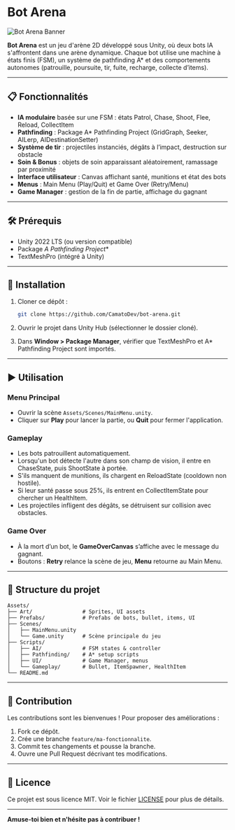 # Bot Arena

![Bot Arena Banner](./art/banner.png)

**Bot Arena** est un jeu d'arène 2D développé sous Unity, où deux bots IA s'affrontent dans une arène dynamique. Chaque bot utilise une machine à états finis (FSM), un système de pathfinding A\* et des comportements autonomes (patrouille, poursuite, tir, fuite, recharge, collecte d’items).

---

## 📋 Fonctionnalités

* **IA modulaire** basée sur une FSM : états Patrol, Chase, Shoot, Flee, Reload, CollectItem
* **Pathfinding** : Package A\* Pathfinding Project (GridGraph, Seeker, AILerp, AIDestinationSetter)
* **Système de tir** : projectiles instanciés, dégâts à l’impact, destruction sur obstacle
* **Soin & Bonus** : objets de soin apparaissant aléatoirement, ramassage par proximité
* **Interface utilisateur** : Canvas affichant santé, munitions et état des bots
* **Menus** : Main Menu (Play/Quit) et Game Over (Retry/Menu)
* **Game Manager** : gestion de la fin de partie, affichage du gagnant

---

## 🛠️ Prérequis

* Unity 2022 LTS (ou version compatible)
* Package **A* Pathfinding Project*\* 
* TextMeshPro (intégré à Unity)

---

## 🚀 Installation

1. Cloner ce dépôt :

   ```bash
   git clone https://github.com/CamatoDev/bot-arena.git
   ```
2. Ouvrir le projet dans Unity Hub (sélectionner le dossier cloné).
3. Dans **Window > Package Manager**, vérifier que TextMeshPro et A\* Pathfinding Project sont importés.

---

## ▶️ Utilisation

### Menu Principal

* Ouvrir la scène `Assets/Scenes/MainMenu.unity`.
* Cliquer sur **Play** pour lancer la partie, ou **Quit** pour fermer l'application.

### Gameplay

* Les bots patrouillent automatiquement.
* Lorsqu'un bot détecte l'autre dans son champ de vision, il entre en ChaseState, puis ShootState à portée.
* S'ils manquent de munitions, ils chargent en ReloadState (cooldown non hostile).
* Si leur santé passe sous 25%, ils entrent en CollectItemState pour chercher un HealthItem.
* Les projectiles infligent des dégâts, se détruisent sur collision avec obstacles.

### Game Over

* À la mort d’un bot, le **GameOverCanvas** s’affiche avec le message du gagnant.
* Boutons : **Retry** relance la scène de jeu, **Menu** retourne au Main Menu.

---

## 📁 Structure du projet

```
Assets/
├── Art/                # Sprites, UI assets
├── Prefabs/            # Prefabs de bots, bullet, items, UI
├── Scenes/
│   ├── MainMenu.unity
│   └── Game.unity      # Scène principale du jeu
├── Scripts/
│   ├── AI/             # FSM states & controller
│   ├── Pathfinding/    # A* setup scripts
│   ├── UI/             # Game Manager, menus
│   └── Gameplay/       # Bullet, ItemSpawner, HealthItem
└── README.md
```

---

## 🤝 Contribution

Les contributions sont les bienvenues ! Pour proposer des améliorations :

1. Fork ce dépôt.
2. Crée une branche `feature/ma-fonctionnalite`.
3. Commit tes changements et pousse la branche.
4. Ouvre une Pull Request décrivant tes modifications.

---

## 📄 Licence

Ce projet est sous licence MIT. Voir le fichier [LICENSE](./LICENSE) pour plus de détails.

---

**Amuse-toi bien et n'hésite pas à contribuer !**

